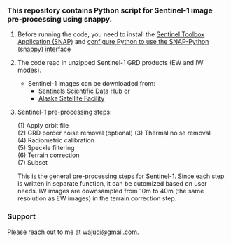 ### This repository contains Python script for Sentinel-1 image pre-processing using snappy. 

1. Before running the code, you need to install the [Sentinel Toolbox Application (SNAP)](https://step.esa.int/main/download/snap-download/) and [configure Python to use the SNAP-Python (snappy) interface](https://senbox.atlassian.net/wiki/spaces/SNAP/pages/50855941/Configure+Python+to+use+the+SNAP-Python+snappy+interface)

2. The code read in unzipped Sentinel-1 GRD products (EW and IW modes).
    - Sentinel-1 images can be downloaded from:
      - [Sentinels Scientific Data Hub](https://scihub.copernicus.eu/dhus/#/home)  or
      - [Alaska Satellite Facility](https://vertex.daac.asf.alaska.edu/#)
3. Sentinel-1 pre-processing steps:
    
    (1) Apply orbit file  
    (2) GRD border noise removal (optional)
    (3) Thermal noise removal  
    (4) Radiometric calibration  
    (5) Speckle filtering  
    (6) Terrain correction  
    (7) Subset

   
   This is the general pre-processing steps for Sentinel-1. Since each step is written in separate function, it can be cutomized based on user needs.
   IW images are downsampled from 10m to 40m (the same resolution as EW images) in the terrain correction step.

### Support

Please reach out to me at wajuqi@gmail.com.
